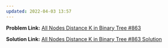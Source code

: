 ```yaml
---
updated: 2022-04-03 13:57
---
```

**Problem Link:** [All Nodes Distance K in Binary Tree #863](https://leetcode.com/problems/all-nodes-distance-k-in-binary-tree/)

**Solution Link:** [All Nodes Distance K in Binary Tree #863 Solution](./Solution.java)